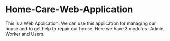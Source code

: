 # Home-Care-Web-Application
This is a Web Application. We can use this application for managing our house and to get help to repair our house. Here we have 3 modules- Admin, Worker and Users.

